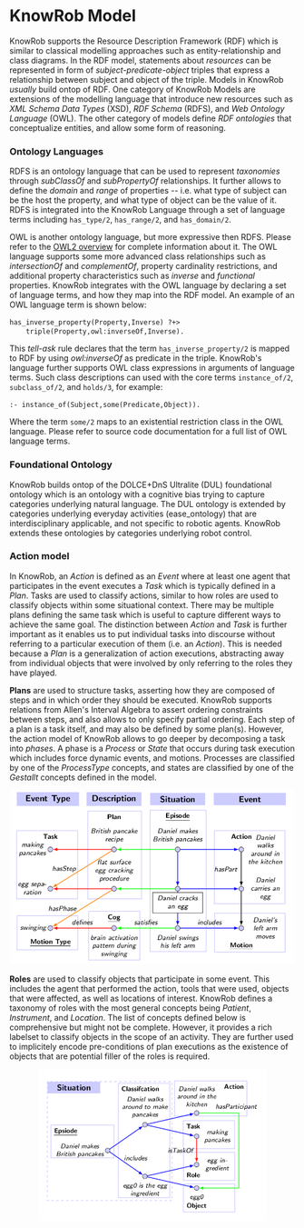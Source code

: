 KnowRob Model
=======

KnowRob supports the Resource Description Framework (RDF) which is similar to
classical modelling approaches such as entity-relationship and class diagrams.
In the RDF model, statements about *resources* can be represented
in form of *subject-predicate-object* triples that express a relationship
between subject and object of the triple.
Models in KnowRob *usually* build ontop of RDF. 
One category of KnowRob Models are extensions of the modelling language
that introduce new resources such as
*XML Schema Data Types* (XSD),
*RDF Schema* (RDFS), and
*Web Ontology Language* (OWL).
The other category of models define
*RDF ontologies* that conceptualize entities, and
allow some form of reasoning.

### Ontology Languages

RDFS is an ontology language that can be used to represent *taxonomies*
through *subClassOf* and *subPropertyOf* relationships.
It further allows to define the *domain* and *range* of properties --
i.e. what type of subject can be the host the property,
and what type of object can be the value of it. 
RDFS is integrated into the KnowRob Language through a set
of language terms including `has_type/2`,
`has_range/2`, and  `has_domain/2`.

OWL is another ontology language, but more expressive then RDFS.
Please refer to the [OWL2 overview](https://www.w3.org/TR/owl2-overview/) for
complete information about it.
The OWL language supports some more advanced class relationships such as
*intersectionOf* and *complementOf*, property cardinality restrictions,
and additional property characteristics such as *inverse* and *functional*
properties.
KnowRob integrates with the OWL language by declaring a set of language
terms, and how they map into the RDF model.
An example of an OWL language term is shown below:

    has_inverse_property(Property,Inverse) ?+>
        triple(Property,owl:inverseOf,Inverse).

This *tell-ask* rule declares that the term `has_inverse_property/2` is mapped
to RDF by using *owl:inverseOf* as predicate in the triple.
KnowRob's language further supports OWL class expressions in arguments of
language terms. Such class descriptions can used with the core terms
`instance_of/2`, `subclass_of/2`, and `holds/3`, for example:

    :- instance_of(Subject,some(Predicate,Object)). 

Where the term `some/2` maps to an existential restriction class
in the OWL language.
Please refer to source code documentation for a full list of OWL
language terms.

### Foundational Ontology

KnowRob builds ontop of the DOLCE+DnS Ultralite (DUL) foundational ontology
which is an ontology with a cognitive bias trying to capture categories
underlying natural language.
The DUL ontology is extended by categories underlying everyday activities (ease_ontology)
that are interdisciplinary applicable, and not specific to robotic agents.
KnowRob extends these ontologies by categories underlying robot control.

### Action model

In KnowRob, an *Action* is defined as an *Event* where at least one agent that participates in the event executes a *Task* which is typically defined in a *Plan*. Tasks are used to classify actions, similar to how roles are used to classify objects within some situational context. There may be multiple plans defining the same task which is useful to capture different ways to achieve the same goal. The distinction between *Action* and *Task* is further important as it enables us to put individual tasks into discourse without referring to a particular execution of them (i.e. an *Action*). This is needed because a *Plan* is a generalization of action executions, abstracting away from individual objects that were involved by only referring to the roles they have played.

**Plans** are used to structure tasks, asserting how they are composed of steps and in which order they should be executed. KnowRob supports relations from Allen's Interval Algebra to assert ordering constraints between steps, and also allows to only specify partial ordering. Each step of a plan is a task itself, and may also be defined by some plan(s). However, the action model of KnowRob allows to go deeper by decomposing a task into *phases*. A phase is a *Process* or *State* that occurs during task execution which includes force dynamic events, and motions. Processes are classified by one of the *ProcessType* concepts, and states are classified by one of the *Gestallt* concepts defined in the model.

<p align="center">
<img src="../../img/plan.png" width="500">
</p>

**Roles** are used to classify objects that participate in some event. This includes the agent that performed the action, tools that were used, objects that were affected, as well as locations of interest. KnowRob defines a taxonomy of roles with the most general concepts being *Patient*, *Instrument*, and *Location*. The list of concepts defined below is comprehensive but might not be complete. However, it provides a rich labelset to classify objects in the scope of an activity. They are further used to implicitely encode pre-conditions of plan executions as the existence of objects that are potential filler of the roles is required.

<p align="center">
<img src="../../img/classification.png" width="400">
</p>
